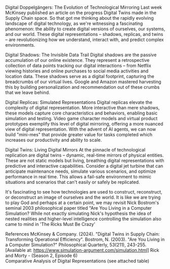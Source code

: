 Digital Doppelgängers: The Evolution of Technological Mirroring
Last week McKinsey published an article on the progress Digital Twins made in the Supply Chain space.  So that got me thinking about the rapidly evolving landscape of digital technology, as we're witnessing a fascinating phenomenon: the ability to create digital versions of ourselves, our systems, and our world. These digital representations – shadows, replicas, and twins – are revolutionizing how we understand, interact with, and predict complex environments.

Digital Shadows: The Invisible Data Trail
Digital shadows are the passive accumulation of our online existence. They represent a retrospective collection of data points tracking our digital interactions – from Netflix viewing histories and online purchases to social media activities and location data. These shadows serve as a digital footprint, capturing the breadcrumbs of our virtual lives. Google and Amazon mastered harvesting this by building personalization and recommendation out of these crumbs that we leave behind. 

Digital Replicas: Simulated Representations
Digital replicas elevate the complexity of digital representation. More interactive than mere shadows, these models capture core characteristics and behaviors, enabling basic simulation and testing. Video game character models and virtual product prototypes exemplify this level of digital mirroring, offering a more nuanced view of digital representation. With the advent of AI agents, we can now build "mini-mes" that provide greater value for tasks completed which increases our productivity and ability to scale.

Digital Twins: Living Digital Mirrors
At the pinnacle of technological replication are digital twins – dynamic, real-time mirrors of physical entities. These are not static models but living, breathing digital representations with predictive and interactive capabilities. Consider a digital jet turbine that can anticipate maintenance needs, simulate various scenarios, and optimize performance in real time. This allows a fail-safe environment to mimic situations and scenarios that can't easily or safely be replicated.

It's fascinating to see how technologies are used to construct, reconstruct, or deconstruct an image of ourselves and the world. It is like we are trying to play God and perhaps at a certain point, we may revisit Nick Bostrom's seminal 2003 philosophical paper titled "Are You Living in a Computer Simulation? While not exactly simulating Nick's hypothesis the idea of nested realities and higher-level intelligence controlling the simulation also came to mind in 'The Ricks Must Be Crazy'



References
McKinsey & Company. (2024). "Digital Twins in Supply Chain: Transforming Operational Efficiency".
Bostrom, N. (2003). "Are You Living in a Computer Simulation?" Philosophical Quarterly, 53(211), 243-255. [Available at: https://www.simulation-argument.com/simulation.html]
Rick and Morty - (Season 2, Episode 6)  
Comparative Analysis of Digital Representations (see attached table)
